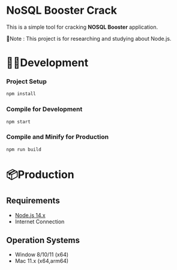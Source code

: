 # NoSQL Booster Crack

This is a simple tool for cracking **NOSQL Booster** application.

📝Note : This project is for researching and studying about Node.js.

# 👨‍💻Development

### Project Setup

```sh
npm install
```
### Compile for Development

```sh
npm start
```

### Compile and Minify for Production

```sh
npm run build
```
# 📦Production

## Requirements

* [Node.js 14.x](https://nodejs.org/en)
* Internet Connection

## Operation Systems
* Window 8/10/11 (x64)
* Mac 11.x (x64,arm64)
